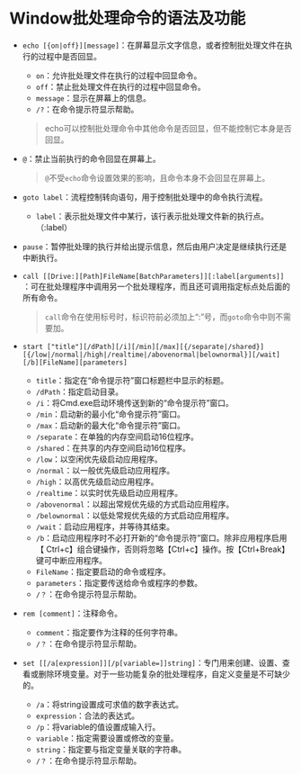 # Window批处理命令的语法及功能
- `echo [{on|off}][message]`：在屏幕显示文字信息，或者控制批处理文件在执行的过程中是否回显。
    - `on`：允许批处理文件在执行的过程中回显命令。
    - `off`：禁止批处理文件在执行的过程中回显命令。
    - `message`：显示在屏幕上的信息。
    - `/?`：在命令提示符显示帮助。
    
    > echo可以控制批处理命令中其他命令是否回显，但不能控制它本身是否回显。
- `@`：禁止当前执行的命令回显在屏幕上。
    >`@`不受`echo`命令设置效果的影响，且命令本身不会回显在屏幕上。
- `goto label`：流程控制转向语句，用于控制批处理中的命令执行流程。
    - `label`：表示批处理文件中某行，该行表示批处理文件新的执行点。（:label）  
- `pause`：暂停批处理的执行并给出提示信息，然后由用户决定是继续执行还是中断执行。
- `call [[Drive:][Path]FileName[BatchParameters]][:label[arguments]] `：可在批处理程序中调用另一个批处理程序，而且还可调用指定标点处后面的所有命令。
    >`call`命令在使用标号时，标识符前必须加上“:”号，而`goto`命令中则不需要加。
- `start ["title"][/dPath][/i][/min][/max][{/separate|/shared}][{/low|/normal|/high|/realtime|/abovenormal|belownormal}][/wait][/b][FileName][parameters]`
    - `title`：指定在“命令提示符”窗口标题栏中显示的标题。
    - `/dPath`：指定启动目录。
    - `/i`：将Cmd.exe启动环境传送到新的“命令提示符”窗口。
    - `/min`：启动新的最小化“命令提示符”窗口。
    - `/max`：启动新的最大化“命令提示符”窗口。
    - `/separate`：在单独的内存空间启动16位程序。
    - `/shared`：在共享的内存空间启动16位程序。
    - `/low`：以空闲优先级启动应用程序。
    - `/normal`：以一般优先级启动应用程序。
    - `/high`：以高优先级启动应用程序。
    - `/realtime`：以实时优先级启动应用程序。
    - `/abovenormal`：以超出常规优先级的方式启动应用程序。
    - `/belownormal`：以低处常规优先级的方式启动应用程序。
    - `/wait`：启动应用程序，并等待其结束。
    - `/b`：启动应用程序时不必打开新的“命令提示符”窗口。除非应用程序启用【
Ctrl+c】组合键操作，否则将忽略【Ctrl+c】操作。按【Ctrl+Break】键可中断应用程序。
    - `FileName`：指定要启动的命令或程序。
    - `parameters`：指定要传送给命令或程序的参数。
    - `/？`：在命令提示符显示帮助。
- `rem [comment]`：注释命令。
    - `comment`：指定要作为注释的任何字符串。
    - `/？`：在命令提示符显示帮助。
- `set [[/a[expression]][/p[variable=]]string]`：专门用来创建、设置、查看或删除环境变量。对于一些功能复杂的批处理程序，自定义变量是不可缺少的。
    - `/a`：将string设置成可求值的数字表达式。
    - `expression`：合法的表达式。
    - `/p`：将variable的值设置成输入行。
    - `variable`：指定需要设置或修改的变量。
    - `string`：指定要与指定变量关联的字符串。
    - `/？`：在命令提示符显示帮助。   


